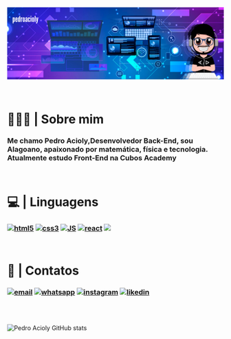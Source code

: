 ### ![](./assets/img/pedroacioly.png)

<br/>

# 👨🏻‍💻 | Sobre mim

### Me chamo Pedro Acioly,Desenvolvedor Back-End, sou Alagoano, apaixonado por matemática, física e tecnologia. Atualmente estudo Front-End na Cubos Academy

<br/>


# 💻 | Linguagens

### [![html5](https://img.shields.io/badge/HTML5-E34F26?style=for-the-badge&logo=html5&logoColor=white)]() [![css3](https://img.shields.io/badge/CSS3-1572B6?style=for-the-badge&logo=css3&logoColor=white)]() [![JS](https://img.shields.io/badge/JavaScript-F7DF1E?style=for-the-badge&logo=javascript&logoColor=black)]() [![react](https://img.shields.io/badge/React-20232A?style=for-the-badge&logo=react&logoColor=61DAFB)]() [![](https://img.shields.io/badge/Node.js-43853D?style=for-the-badge&logo=node.js&logoColor=white)]() [![]()]()

<br/>

# 📱 | Contatos

### [![email](https://img.shields.io/badge/Gmail-D14836?style=for-the-badge&logo=gmail&logoColor=white)](mailto:pedrocastroacioly27@gmail.com) [![whatsapp](https://img.shields.io/badge/WhatsApp-25D366?style=for-the-badge&logo=whatsapp&logoColor=white)](https://wa.me/+5582996210716) [![instagram](https://img.shields.io/badge/Instagram-E4405F?style=for-the-badge&logo=instagram&logoColor=white)](https://www.instagram.com/aciolydev/) [![likedin](https://img.shields.io/badge/LinkedIn-0077B5?style=for-the-badge&logo=linkedin&logoColor=white)](https://www.linkedin.com/in/pedro-acioly-2bb4b8283/)

<br/><br/>

![Pedro Acioly GitHub stats](https://github-readme-stats.vercel.app/api?username=pedroacioly27&show_icons=true&theme=cobalt)
